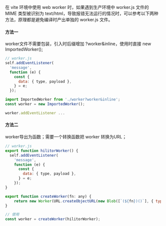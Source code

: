 
在 vite 环境中使用 web worker 时，如果遇到生产环境中 worker.js 文件的 MIME 类型被识别为 text/html，导致报错无法运行的情况时，可以参考以下两种方法，原理都是避免编译时产出单独的 worker.js 文件。

#### 方法一

worker文件不需要包装，引入时后缀增加 ?worker&inline，使用时直接 new ImportedWorker();
```javascript
// worker.js
self.addEventListener(
  'message',
  function (e) {
    const {
      data: { type, payload },
    } = e;
  });
```

```javascript
import ImportedWorker from './worker?worker&inline';
const worker = new ImportedWorker();

worker.addEventListener ...
```

#### 方法二

worker导出为函数；需要一个转换函数把 worker 转换为URL；
```javascript
// worker.js
export function hilitorWorker() {
  self.addEventListener(
    'message',
    function (e) {
      const {
        data: { type, payload },
      } = e;
    });
}
```

```javascript
export function createWorker(fn: any) {
	return new Worker(URL.createObjectURL(new Blob([`(${fn})()`], { type: 'text/javascript' })));
}
```

```javascript
// 使用
const worker = createWorker(hilitorWorker);
```

